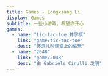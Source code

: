 ```yaml
---
title: Games - Longxiang Li
display: Games
subtitle: 一些小游戏，希望你开心
games:
  - name: "tic-tac-toe 井字棋"
    link: "game/tic-tac-toe"
    desc: "怀念儿时课堂上的偷玩"
  - name: "2048"
    link: "game/2048"
    desc: "由 Gabriele Cirulli 发明"
---
```


<ListGames :games="frontmatter.games" />
